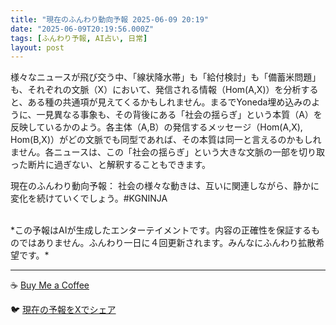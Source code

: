 ```yaml
---
title: "現在のふんわり動向予報 2025-06-09 20:19"
date: "2025-06-09T20:19:56.000Z"
tags: [ふんわり予報, AI占い, 日常]
layout: post
---
```


様々なニュースが飛び交う中、「線状降水帯」も「給付検討」も「備蓄米問題」も、それぞれの文脈（X）において、発信される情報（Hom(A,X)）を分析すると、ある種の共通項が見えてくるかもしれません。まるでYoneda埋め込みのように、一見異なる事象も、その背後にある「社会の揺らぎ」という本質（A）を反映しているかのよう。各主体（A,B）の発信するメッセージ（Hom(A,X), Hom(B,X)）がどの文脈でも同型であれば、その本質は同一と言えるのかもしれません。各ニュースは、この「社会の揺らぎ」という大きな文脈の一部を切り取った断片に過ぎない、と解釈することもできます。


現在のふんわり動向予報：
社会の様々な動きは、互いに関連しながら、静かに変化を続けていくでしょう。#KGNINJA

<br>
*この予報はAIが生成したエンターテイメントです。内容の正確性を保証するものではありません。ふんわり一日に４回更新されます。みんなにふんわり拡散希望です。*

---
☕️ [Buy Me a Coffee](https://www.buymeacoffee.com/kgninja)

🐦 [現在の予報をXでシェア](https://twitter.com/intent/tweet?text=%E7%8F%BE%E5%9C%A8%E3%81%AE%E3%81%B5%E3%82%93%E3%82%8F%E3%82%8A%E4%BA%88%E5%A0%B1%3A%20%E3%80%8C%E6%A7%98%E3%80%85%E3%81%AA%E3%83%8B%E3%83%A5%E3%83%BC%E3%82%B9%E3%81%8C%E9%A3%9B%E3%81%B3%E4%BA%A4%E3%81%86%E4%B8%AD%E3%80%81%E3%80%8C%E7%B7%9A%E7%8A%B6%E9%99%8D%E6%B0%B4%E5%B8%AF%E3%80%8D%E3%82%82%E3%80%8C%E7%B5%A6%E4%BB%98%E6%A4%9C%E8%A8%8E%E3%80%8D%E3%82%82%E3%80%8C%E5%82%99%E8%93%84%E7%B1%B3%E5%95%8F%E9%A1%8C%E3%80%8D%E3%82%82%E3%80%81%E3%81%9D%E3%82%8C%E3%81%9E%E3%82%8C%E3%81%AE%E6%96%87%E8%84%88%EF%BC%88X%EF%BC%89%E3%81%AB%E3%81%8A%E3%81%84%E3%81%A6%E3%80%81%E7%99%BA%E4%BF%A1%E3%81%95%E3%82%8C%E3%82%8B%E6%83%85%E5%A0%B1%EF%BC%88Hom(A%2CX)%EF%BC%89%E3%82%92%E5%88%86%E6%9E%90%E3%81%99%E3%82%8B%E3%81%A8%E3%80%81%E3%81%82%E3%82%8B%E7%A8%AE%E3%81%AE%E5%85%B1%E9%80%9A%E9%A0%85%E3%81%8C%E8%A6%8B%E3%81%88%E3%81%A6%E3%81%8F%E3%82%8B%E3%81%8B%E3%82%82%E3%81%97%E3%82%8C%E3%81%BE%E3%81%9B%E3%82%93%E3%80%82%E3%80%8D%23KGNINJA%20%E7%B6%9A%E3%81%8D%E3%81%AF%E3%83%96%E3%83%AD%E3%82%B0%E3%81%A7%EF%BC%81%F0%9F%91%87&url=https%3A%2F%2Fkg-ninja.github.io%2FFunwariyoso%2F)
